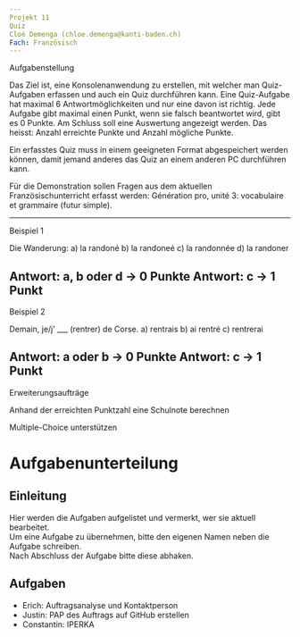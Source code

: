 ```yaml
---
Projekt 11
Quiz
Cloé Demenga (chloe.demenga@kanti-baden.ch)
Fach: Französisch
---
```


Aufgabenstellung

Das Ziel ist, eine Konsolenanwendung zu erstellen, mit welcher man Quiz-Aufgaben erfassen und auch ein Quiz durchführen kann.
Eine Quiz-Aufgabe hat maximal 6 Antwortmöglichkeiten und nur eine davon ist richtig.
Jede Aufgabe gibt maximal einen Punkt, wenn sie falsch beantwortet wird, gibt es 0 Punkte.
Am Schluss soll eine Auswertung angezeigt werden. Das heisst: Anzahl erreichte Punkte und Anzahl mögliche Punkte.

Ein erfasstes Quiz muss in einem geeigneten Format abgespeichert werden können, damit jemand anderes das Quiz an einem anderen PC durchführen kann.

Für die Demonstration sollen Fragen aus dem aktuellen Französischunterricht erfasst werden:
Génération pro, unité 3: vocabulaire et grammaire (futur simple).

---

Beispiel 1

Die Wanderung:
a) la randoné
b) la randoneé
c) la randonnée
d) la randoner

Antwort: a, b oder d → 0 Punkte
Antwort: c → 1 Punkt
---
Beispiel 2

Demain, je/j’ ___ (rentrer) de Corse.
a) rentrais
b) ai rentré
c) rentrerai

Antwort: a oder b → 0 Punkte
Antwort: c → 1 Punkt
---

Erweiterungsaufträge

Anhand der erreichten Punktzahl eine Schulnote berechnen

Multiple-Choice unterstützen

# Aufgabenunterteilung

## Einleitung
Hier werden die Aufgaben aufgelistet und vermerkt, wer sie aktuell bearbeitet.  
Um eine Aufgabe zu übernehmen, bitte den eigenen Namen neben die Aufgabe schreiben.  
Nach Abschluss der Aufgabe bitte diese abhaken.

## Aufgaben
- Erich: Auftragsanalyse und Kontaktperson  
- Justin: PAP des Auftrags auf GitHub erstellen  
- Constantin: IPERKA
 
